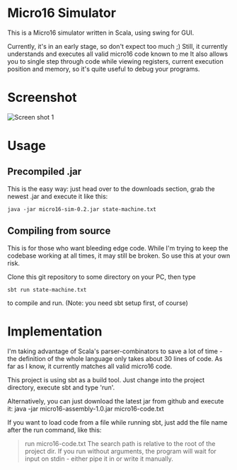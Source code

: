 Micro16 Simulator
=================

This is a Micro16 simulator written in Scala, using swing for GUI.

Currently, it's in an early stage, so don't expect too much ;)
Still, it currently understands and executes all valid micro16 code known to me
It also allows you to single step through code while viewing registers, current
execution position and memory, so it's quite useful to debug your programs.

Screenshot
==========

![Screen shot 1](http://i.imgur.com/tUgkd.png)

Usage
=====

Precompiled .jar
----------------

This is the easy way: just head over to the downloads section, grab the newest
.jar and execute it like this:

    java -jar micro16-sim-0.2.jar state-machine.txt


Compiling from source
---------------------

This is for those who want bleeding edge code. While I'm trying to keep the codebase
working at all times, it may still be broken. So use this at your own risk.

Clone this git repository to some directory on your PC, then type 

    sbt run state-machine.txt

to compile and run. (Note: you need sbt setup first, of course)

Implementation
==============
I'm taking advantage of Scala's parser-combinators to save a lot of time - the
definition of the whole language only takes about 30 lines of code. As far as I 
know, it currently matches all valid micro16 code.

This project is using sbt as a build tool. Just change into the project directory,
execute sbt and type 'run'.

Alternatively, you can just download the latest jar from github and execute it:
java -jar micro16-assembly-1.0.jar micro16-code.txt

If you want to load code from a file while running sbt, just add the file name
after the run command, like this: 
> run micro16-code.txt
The search path is relative to the root of the project dir.
If you run without arguments, the program will wait for input on stdin - either
pipe it in or write it manually.